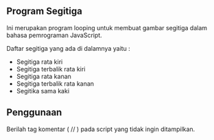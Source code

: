 ## Program Segitiga

Ini merupakan program looping untuk membuat gambar segitiga dalam bahasa pemrograman JavaScript.

Daftar segitiga yang ada di dalamnya yaitu :
- Segitiga rata kiri
- Segitiga terbalik rata kiri
- Segitiga rata kanan
- Segitiga terbalik rata kanan
- Segitika sama kaki

## Penggunaan

Berilah tag komentar ( // ) pada script yang tidak ingin ditampilkan.